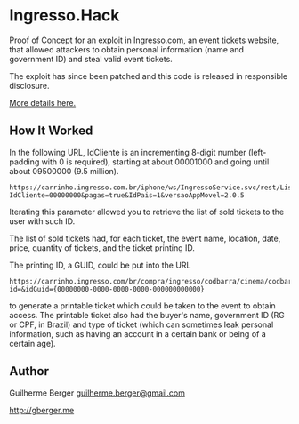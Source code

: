 # Ingresso.Hack

Proof of Concept for an exploit in Ingresso.com, an event tickets website, that allowed
attackers to obtain personal information (name and government ID) and
steal valid event tickets.

The exploit has since been patched and this code is released in responsible disclosure.

[More details here.](http://gberger.me/blog/10/falha-seguranca-ingresso-com/)


## How It Worked

In the following URL, IdCliente is an incrementing 8-digit number (left-padding with 0 is required), 
starting at about 00001000 and going until about 09500000 (9.5 million).

```
https://carrinho.ingresso.com.br/iphone/ws/IngressoService.svc/rest/Lista_Venda_Geral_Cliente?IdCliente=00000000&pagas=true&IdPais=1&versaoAppMovel=2.0.5
```

Iterating this parameter allowed you to retrieve the list of sold tickets to 
the user with such ID. 

The list of sold tickets had, for each ticket, the event name, location, date, price,
quantity of tickets, and the ticket printing ID.

The printing ID, a GUID, could be put into the URL 

```
https://carrinho.ingresso.com/br/compra/ingresso/codbarra/cinema/codbarra_novo.asp?id=&idGuid={00000000-0000-0000-0000-000000000000}
```

to generate a printable ticket which could be taken to the event to obtain access.
The printable ticket also had the buyer's name, government ID (RG or CPF, in Brazil) and type
of ticket (which can sometimes leak personal information, such as having an account in a certain bank
or being of a certain age).


## Author

Guilherme Berger <guilherme.berger@gmail.com>

http://gberger.me
